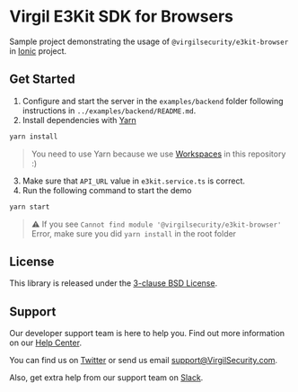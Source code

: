 # Virgil E3Kit SDK for Browsers
Sample project demonstrating the usage of `@virgilsecurity/e3kit-browser` in [Ionic](https://ionicframework.com/) project.

## Get Started
1. Configure and start the server in the `examples/backend` folder following instructions in `../examples/backend/README.md`.
2. Install dependencies with [Yarn](https://yarnpkg.com/en/)
  ```sh
  yarn install
  ```
  > You need to use Yarn because we use [Workspaces](https://yarnpkg.com/lang/en/docs/workspaces/) in this repository :)
3. Make sure that `API_URL` value in `e3kit.service.ts` is correct.
4. Run the following command to start the demo
  ```sh
  yarn start
  ```
> ⚠️ If you see `Cannot find module '@virgilsecurity/e3kit-browser'` Error, make sure you did `yarn install` in the root folder

## License
This library is released under the [3-clause BSD License](LICENSE).

## Support
Our developer support team is here to help you. Find out more information on our [Help Center](https://help.virgilsecurity.com).

You can find us on [Twitter](https://twitter.com/VirgilSecurity) or send us email support@VirgilSecurity.com.

Also, get extra help from our support team on [Slack](https://virgilsecurity.com/join-community).
